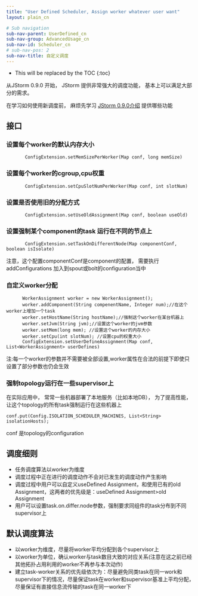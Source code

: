 ```yaml
---
title: "User Defined Scheduler, Assign worker whatever user want"
layout: plain_cn

# Sub navigation
sub-nav-parent: UserDefined_cn
sub-nav-group: AdvancedUsage_cn
sub-nav-id: Scheduler_cn
# sub-nav-pos: 2
sub-nav-title: 自定义调度
---
```


* This will be replaced by the TOC
{:toc}

从JStorm 0.9.0 开始， JStorm 提供非常强大的调度功能， 基本上可以满足大部分的需求。

在学习如何使用新调度前， 麻烦先学习 [JStorm 0.9.0介绍](http://wenku.baidu.com/view/59e81017dd36a32d7375818b.html) 提供哪些功能

## 接口

### 设置每个worker的默认内存大小
```
       ConfigExtension.setMemSizePerWorker(Map conf, long memSize)
```

### 设置每个worker的cgroup,cpu权重
```
       ConfigExtension.setCpuSlotNumPerWorker(Map conf, int slotNum)
```

### 设置是否使用旧的分配方式
```
       ConfigExtension.setUseOldAssignment(Map conf, boolean useOld)
```

### 设置强制某个component的task 运行在不同的节点上
```
       ConfigExtension.setTaskOnDifferentNode(Map componentConf, boolean isIsolate)
```

注意，这个配置componentConf是component的配置， 需要执行addConfigurations 加入到spout或bolt的configuration当中

### 自定义worker分配
```
      WorkerAssignment worker = new WorkerAssignment();
      worker.addComponent(String compenentName, Integer num);//在这个worker上增加一个task
      worker.setHostName(String hostName);//强制这个worker在某台机器上
      worker.setJvm(String jvm);//设置这个worker的jvm参数
      worker.setMem(long mem); //设置这个worker的内存大小
      worker.setCpu(int slotNum); //设置cpu的权重大小
      ConfigExtension.setUserDefineAssignment(Map conf, List<WorkerAssignment> userDefines)
```
注:每一个worker的参数并不需要被全部设置,worker属性在合法的前提下即使只设置了部分参数也仍会生效

### 强制topology运行在一些supervisor上
在实际应用中， 常常一些机器部署了本地服务（比如本地DB）， 为了提高性能， 让这个topology的所有task强制运行在这些机器上
```
conf.put(Config.ISOLATION_SCHEDULER_MACHINES, List<String> isolationHosts);
```
conf 是topology的configuration

## 调度细则
- 任务调度算法以worker为维度
- 调度过程中正在进行的调度动作不会对已发生的调度动作产生影响
- 调度过程中用户可以自定义useDefined Assignment，和使用已有的old Assignment，这两者的优先级是：useDefined Assignment>old Assignment
- 用户可以设置task.on.differ.node参数，强制要求同组件的task分布到不同supervisor上

## 默认调度算法
- 以worker为维度，尽量将worker平均分配到各个supervisor上
- 以worker为单位，确认worker与task数目大致的对应关系(注意在这之前已经其他拓扑占用利用的worker不再参与本次动作)
- 建立task-worker关系的优先级依次为：尽量避免同类task在同一work和supervisor下的情况，尽量保证task在worker和supervisor基准上平均分配，尽量保证有直接信息流传输的task在同一worker下
